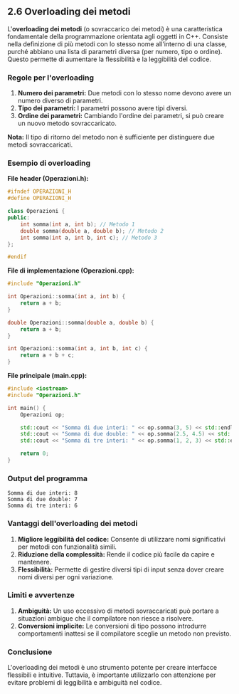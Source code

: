 ## 2.6 Overloading dei metodi

L'**overloading dei metodi** (o sovraccarico dei metodi) è una caratteristica fondamentale della programmazione orientata agli oggetti in C++. Consiste nella definizione di più metodi con lo stesso nome all'interno di una classe, purché abbiano una lista di parametri diversa (per numero, tipo o ordine). Questo permette di aumentare la flessibilità e la leggibilità del codice.

### Regole per l'overloading

1. **Numero dei parametri:** Due metodi con lo stesso nome devono avere un numero diverso di parametri.
2. **Tipo dei parametri:** I parametri possono avere tipi diversi.
3. **Ordine dei parametri:** Cambiando l'ordine dei parametri, si può creare un nuovo metodo sovraccaricato.

**Nota:** Il tipo di ritorno del metodo non è sufficiente per distinguere due metodi sovraccaricati.

### Esempio di overloading

**File header (Operazioni.h):**

```cpp
#ifndef OPERAZIONI_H
#define OPERAZIONI_H

class Operazioni {
public:
    int somma(int a, int b); // Metodo 1
    double somma(double a, double b); // Metodo 2
    int somma(int a, int b, int c); // Metodo 3
};

#endif
```

**File di implementazione (Operazioni.cpp):**

```cpp
#include "Operazioni.h"

int Operazioni::somma(int a, int b) {
    return a + b;
}

double Operazioni::somma(double a, double b) {
    return a + b;
}

int Operazioni::somma(int a, int b, int c) {
    return a + b + c;
}
```

**File principale (main.cpp):**

```cpp
#include <iostream>
#include "Operazioni.h"

int main() {
    Operazioni op;

    std::cout << "Somma di due interi: " << op.somma(3, 5) << std::endl;
    std::cout << "Somma di due double: " << op.somma(2.5, 4.5) << std::endl;
    std::cout << "Somma di tre interi: " << op.somma(1, 2, 3) << std::endl;

    return 0;
}
```

### Output del programma

```plaintext
Somma di due interi: 8
Somma di due double: 7
Somma di tre interi: 6
```

### Vantaggi dell'overloading dei metodi

1. **Migliore leggibilità del codice:** Consente di utilizzare nomi significativi per metodi con funzionalità simili.
2. **Riduzione della complessità:** Rende il codice più facile da capire e mantenere.
3. **Flessibilità:** Permette di gestire diversi tipi di input senza dover creare nomi diversi per ogni variazione.

### Limiti e avvertenze

1. **Ambiguità:** Un uso eccessivo di metodi sovraccaricati può portare a situazioni ambigue che il compilatore non riesce a risolvere.
2. **Conversioni implicite:** Le conversioni di tipo possono introdurre comportamenti inattesi se il compilatore sceglie un metodo non previsto.

### Conclusione

L'overloading dei metodi è uno strumento potente per creare interfacce flessibili e intuitive. Tuttavia, è importante utilizzarlo con attenzione per evitare problemi di leggibilità e ambiguità nel codice.

